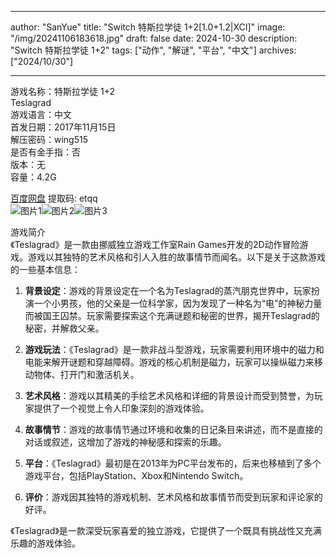 
---
author: "SanYue"
title: "Switch 特斯拉学徒 1+2[1.0+1.2|XCI]"
image: "/img/20241106183618.jpg"
draft: false
date: 2024-10-30
description: "Switch 特斯拉学徒 1+2"
tags: ["动作", "解谜", "平台", "中文"]
archives: ["2024/10/30"]

---

游戏名称：特斯拉学徒 1+2   
Teslagrad    
游戏语言：中文  
首发日期：2017年11月15日  
解压密码：wing515  
是否有金手指：否  
版本：无   
容量：4.2G

[百度网盘](https://pan.baidu.com/s/1n5-AcIWulY9VEdSAQwP56w) 提取码: etqq  
![图片1](/img/200e01.jpg)![图片2](/img/651bce.jpg)![图片3](/img/1e9d61.jpg)  

游戏简介  
《Teslagrad》是一款由挪威独立游戏工作室Rain Games开发的2D动作冒险游戏。游戏以其独特的艺术风格和引人入胜的故事情节而闻名。以下是关于这款游戏的一些基本信息：

1. **背景设定**：游戏的背景设定在一个名为Teslagrad的蒸汽朋克世界中，玩家扮演一个小男孩，他的父亲是一位科学家，因为发现了一种名为“电”的神秘力量而被国王囚禁。玩家需要探索这个充满谜题和秘密的世界，揭开Teslagrad的秘密，并解救父亲。

2. **游戏玩法**：《Teslagrad》是一款非战斗型游戏，玩家需要利用环境中的磁力和电能来解开谜题和穿越障碍。游戏的核心机制是磁力，玩家可以操纵磁力来移动物体、打开门和激活机关。

3. **艺术风格**：游戏以其精美的手绘艺术风格和详细的背景设计而受到赞誉，为玩家提供了一个视觉上令人印象深刻的游戏体验。

4. **故事情节**：游戏的故事情节通过环境和收集的日记条目来讲述，而不是直接的对话或叙述，这增加了游戏的神秘感和探索的乐趣。

5. **平台**：《Teslagrad》最初是在2013年为PC平台发布的，后来也移植到了多个游戏平台，包括PlayStation、Xbox和Nintendo Switch。

6. **评价**：游戏因其独特的游戏机制、艺术风格和故事情节而受到玩家和评论家的好评。

《Teslagrad》是一款深受玩家喜爱的独立游戏，它提供了一个既具有挑战性又充满乐趣的游戏体验。
